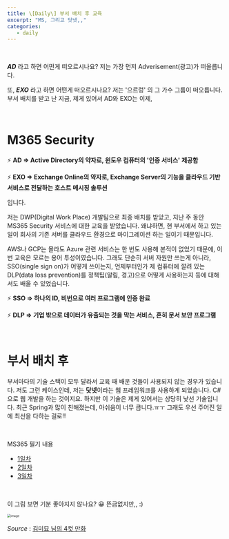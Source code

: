 ```yaml
---
title: \[Daily\] 부서 배치 후 교육
excerpt: "MS, 그리고 닷넷,,"
categories:
   - daily
---
```


<br>

***AD***  라고 하면 어떤게 떠오르시나요? 저는 가장 먼저 Adverisement(광고)가 떠올릅니다.

또, ***EXO*** 라고 하면 어떤게 떠오르시나요? 저는 '으르렁' 의 그 가수 그룹이 떠오릅니다. 부서 배치를 받고 난 지금, 제게 있어서 AD와 EXO는 이제,



<br>

# M365 Security

⚡ **AD => Active Directory의 약자로, 윈도우 컴퓨터의 '인증 서비스' 제공함**

⚡ **EXO => Exchange Online의 약자로, Exchange Server의 기능을 클라우드 기반 서비스로 전달하는 호스트 메시징 솔루션**

입니다.



 저는 DWP(Digital Work Place) 개발팀으로 최종 배치를 받았고, 지난 주 동안 MS365 Security 서비스에 대한 교육을 받았습니다. 왜냐하면, 현 부서에서 하고 있는 일이 회사의 기존 서버를 클라우드 환경으로 마이그레이션 하는 일이기 때문입니다.

 AWS나 GCP는 몰라도 Azure 관련 서비스는 한 번도 사용해 본적이 없었기 때문에, 이번 교육은 모르는 용어 투성이였습니다. 그래도 단순히 서버 자원만 쓰는게 아니라, SSO(single sign on)가 어떻게 쓰이는지, 언제부터인가 제 컴퓨터에 깔려 있는 DLP(data loss prevention)를 정책팁(알림, 경고)으로 어떻게 사용하는지 등에 대해서도 배울 수 있었습니다.



⚡ **SSO => 하나의 ID, 비번으로 여러 프로그램에 인증 완료**

⚡ **DLP => 기업 밖으로 데이터가 유출되는 것을 막는 서비스, 흔히 문서 보안 프로그램**



<br>

# 부서 배치 후

 부서마다의 기술 스택이 모두 달라서 교육 때 배운 것들이 사용되지 않는 경우가 있습니다. 저도 그런 케이스인데, 저는 **닷넷**이라는 웹 프레임워크를 사용하게 되었습니다. C#으로 웹 개발을 하는 것이지요. 하지만 이 기술은 제게 있어서는 상당히 낯선 기술입니다. 최근 Spring과 많이 친해졌는데, 아쉬움이 너무 큽니다.ㅠㅜ 그래도 우선 주어진 일에 최선을 다하는 걸로!!





<br>

MS365 필기 내용

- <a href="https://github.com/osj3474/study/blob/master/MS%EC%A0%9C%ED%92%88/M365-1%EC%9D%BC%EC%B0%A8.md" target='_blank' >1일차</a>
- <a href="https://github.com/osj3474/study/blob/master/MS%EC%A0%9C%ED%92%88/M365-2%EC%9D%BC%EC%B0%A8.md" target='_blank' >2일차</a>
- <a href="https://github.com/osj3474/study/blob/master/MS%EC%A0%9C%ED%92%88/M365-3%EC%9D%BC%EC%B0%A8.md" target='_blank' >3일차</a>



<br>

이 그림 보면 기분 좋아지지 않나요? 😀 뜬금없지만,, :)



<img src="https://user-images.githubusercontent.com/42775225/111159621-a6a40b00-85dc-11eb-8a70-293ff935eb47.png" alt="image" style="zoom:50%;" />

*Source* : <a href="http://blog.naver.com/PostView.nhn?blogId=kimmimyo5374&logNo=222215078844&parentCategoryNo=&categoryNo=6&viewDate=&isShowPopularPosts=false&from=postList" target="_blank">김미묘 님의 4컷 만화</a>





<br><br>